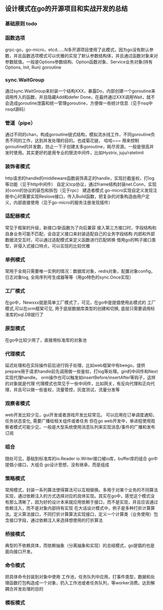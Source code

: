 ## 设计模式在go的开源项目和实战开发的总结
### 基础原则 todo

### 函数选项
grpc-go，go-micro，etcd……N多开源项目使用了此模式，因为go没有默认参数，并且函数选项模式可以优雅的实现了默认参数结构体，并且通过函数对象来对参数赋值。一般是Options参数结构、Option函数对象、Service业务对象(持有Options, Init, Run)
goroutine
### sync.WaitGroup
通过sync.WaitGroup来封装一个结构XXX，暴露Do，内部创建一个goroutine来调用传入的函数，并且隐藏Add和defer Done，在最终通过XXX调用Wait，就不会造成goroutine泄露和统一管理goroutine，方便做一些统计信息（见于nsq中nsqd源码）
### 管道（pipe）
通过不同的chan，构成goroutine链式结构，模拟流水线工作，不同goroutine负责不同的工作，达到并发处理的目的。也成菊花链， 哈哈~~~
用来控制goroutine的并发数，防止一下子创建太多goroutine，耗尽资源。一般是很高并发时使用。其实更好的是用专业的限流中间件，比如Hystrix, juju/ratelimit
### 装饰者模式
http请求的handle的middleware函数装饰真正的handle，实现拦截鉴权，打log等功能（见于http中间件）
自定义tcp协议，通过frame结构封装net.Conn，实现对conn的协议的装包和拆包（见于rpc）
建造者模式
go-micro实现自定义发现注册中心时需要实现Reslove接口，传入Build函数，把复杂的对象构造由用户定义，内部直接使用（见于go-micro的服务注册发现插件）
### 适配器模式
常见于框架的升级，新接口/新函数为了向后兼容
接入第三方接口时，字段结构和自身业务可能不匹配，会自定义接口来封装适配自己的业务字段结构
内部和外部数据流交互时，可以通过适配模式来定义函数进行匹配转换
借用go的鸭子接口类型，非侵入式接口特点，可以实现的比较优雅
### 单例模式
常用于全局只需要唯一实例的情况：数据库对象，redis对象，配置对象config，日志对象log, 全局序列号生成器等等（用go特色的sync.Once实现）
### 工厂模式
在go中，Newxxx就是简单工厂模式了，可见，在go中是提倡使用此模式的
工厂模式,可以在orm框架可见, 用于底层数据库类型的创建和切换, 底层只需要调用标准库的sql.DB就行了
### 原型模式
在go中比较少用了，直接用标准库的对象池
### 代理模式
延迟处理和在实际操作前后进行钩子处理，比如web框架中有beego，提供prepare用于请求handle前先调用做一些鉴权，打log等处理。gin的中间件和Next实现代理handle。
orm操作也可以触发如insertBefore/insertAfter等钩子，这样的对象就是代理
代理模式也常见于一些中间件，比如网关，有反向代理和正向代理，并且可以做一些鉴权，流量管控，灰度测试，流量分发等
### 观察者模式
web开发比较少见，gui开发或者游戏开发比较常见。
可以应用在订单调度通知，任务状态变化, 需要广播给相关组件或者任务
但在go web开发中，单进程使用观察者模式可能少见，一般是大型系统使用消息队列来实现消息/事件的广播和发布订阅
### 组合
随处可见，基础到标准库的io.Reader io.Writer接口被io库，buffer库的组合
go中提倡小接口，大组合
go设计思想，没有继承，而是组成
### 策略模式
常用模式，封装一系列算法使得算法可以互相替换。多用于对某个业务的不同算法实现，通过依赖注入的方式选择对应的具体实现。其实在go中，感觉这个模式没有那么清晰了，因为好的设计本来就应用依赖于接口，而不是实现，并且应该通过依赖注入，而不是对象内部持有实现
在大话设计模式中，例子是多种打折计算算法。定义算法接口，不同打折计算算法实现接口，定义一个计算类（业务使用）包含接口字段，通过依赖注入来选择想使用的打折算法
### 桥接模式
典型的不依赖具体，而依赖抽象（分离抽象和实现）的总结模式，go提倡的也是面向接口开发。
### 命令模式
把具体命令封装到对象中使用
工作池，任务队列中应用，打事件类型，数据和处理函数打包构造成一个对象，扔入工作池或者任务队列，等worker消费。达到解耦合并发处理的目的
### 模板模式
